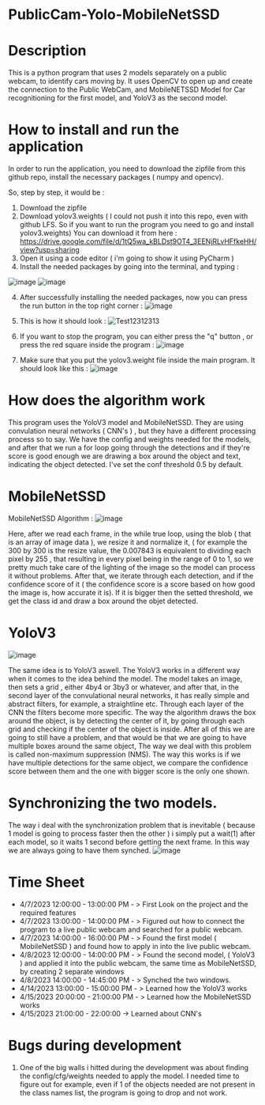 # PublicCam-Yolo-MobileNetSSD

# Description
This is a python program that uses 2 models separately on a public webcam, to identify cars moving by. It uses OpenCV to open up and create the connection to the Public WebCam, and MobileNETSSD Model for Car recognitioning for the first model, and YoloV3 as the second model.

# How to install and run the application

In order to run the application, you need to download the zipfile from this github repo, install the necessary packages ( numpy and opencv).

So, step by step, it would be : 

1. Download the zipfile
2. Download yolov3.weights ( I could not push it into this repo, even with github LFS. So if you want to run the program you need to go and install yolov3.weights)
You can download it from here : https://drive.google.com/file/d/1tQ5wa_kBLDst9OT4_3EENjRLvHFfkeHH/view?usp=sharing 
3. Open it using a code editor ( i'm going to show it using PyCharm ) 
4. Install the needed packages by going into the terminal, and typing : 

![image](https://user-images.githubusercontent.com/93039914/232247811-0fdbc6a7-b015-4dc6-992a-9fbdad86116c.png)
![image](https://user-images.githubusercontent.com/93039914/232247838-bbdd8d25-7957-4614-ad72-8d4523986d72.png)

4. After successfully installing the needed packages, now you can press the run button in the top right corner  : ![image](https://user-images.githubusercontent.com/93039914/232247867-0e6ddba6-ea5f-4e6b-956b-bb9c79d6f3db.png)

5. This is how it should look : 
![Test12312313](https://user-images.githubusercontent.com/93039914/232247981-5278af24-af0c-4268-8031-d3574908239c.jpg)

6. If you want to stop the program, you can either press the "q" button , or press the red square inside the program : ![image](https://user-images.githubusercontent.com/93039914/232248011-99baf9c4-dad2-49aa-84b8-d35b56ddf8e4.png)
7. Make sure that you put the yolov3.weight file inside the main program. It should look like this : ![image](https://user-images.githubusercontent.com/93039914/232814939-949bf497-f3fe-49af-86f4-855cdb666386.png)


# How does the algorithm work 
This program uses the YoloV3 model and MobileNetSSD. They are using convulation neural networks ( CNN's ) , but they have a different processing process so to say. 
We have the config and weights needed for the models, and after that we run a for loop going through the detections and if they're score is good enough we are drawing a box around the object and text, indicating the object detected. I've set the conf threshold 0.5 by default. 

# MobileNetSSD 
MobileNetSSD Algorithm : ![image](https://user-images.githubusercontent.com/93039914/232248149-973d3329-ec67-4f99-beda-bf4f339deff6.png)

Here, after we read each frame, in the while true loop, using the blob ( that is an array of image data ), we resize it and normalize it, ( for example the 300 by 300 is the resize value, the 0.007843 is equivalent to dividing each pixel by 255 , that resulting in every pixel being in the range of 0 to 1, so we pretty much take care of the lighting of the image so the model can process it without problems. After that, we iterate through each detection, and if the confidence score of it ( the confidence score is a score based on how good the image is, how accurate it is). If it is bigger then the setted threshold, we get the class id and draw a box around the objet detected. 


# YoloV3

![image](https://user-images.githubusercontent.com/93039914/232248628-07cbae35-b0c1-4097-aa57-8add5ec6abf2.png)

The same idea is to YoloV3 aswell. The YoloV3 works in a different way when it comes to the idea behind the model. The model takes an image, then sets a grid , either 4by4 or 3by3 or whatever, and after that, in the second layer of the convulational neural networks, it has really simple and abstract filters, for example, a straightline etc. Through each layer of the CNN the filters become more specific. The way the algorithm draws the box around the object, is by detecting the center of it, by going through each grid and checking if the center of the object is inside. After all of this we are going to still have a problem, and that would be that we are going to have multiple boxes around the same object, The way we deal with this problem is called non-maximum suppression (NMS). The way this works is if we have multiple detections for the same object, we compare the confidence score between them and the one with bigger score is the only one shown.

# Synchronizing the two models. 

The way i deal with the synchronization problem that is inevitable ( because 1 model is going to process faster then the other ) i simply put a wait(1) after each model, so it waits 1 second before getting the next frame. In this way we are always going to have them synched.
![image](https://user-images.githubusercontent.com/93039914/232248908-da3d3e75-3686-47b2-b112-b5555bce8254.png)

# Time Sheet
- 4/7/2023 12:00:00 - 13:00:00  PM - > First Look on the project and the required features
- 4/7/2023 13:00:00 - 14:00:00  PM - > Figured out how to connect the program to a live public webcam and searched for a public webcam.
- 4/7/2023 14:00:00 - 16:00:00  PM - > Found the first model ( MobileNetSSD ) and found how to apply in into the live public webcam. 
- 4/8/2023 12:00:00 - 14:00:00  PM - > Found the second model, ( YoloV3 ) and applied it into the public webcam, the same time as MobileNetSSD, by creating 2 separate windows
- 4/8/2023 14:00:00 - 14:45:00  PM - > Synched the two windows.
- 4/14/2023 13:00:00 - 15:00:00 PM - > Learned how the YoloV3 works
- 4/15/2023 20:00:00 - 21:00:00 PM - > Learned how the MobileNetSSD works
- 4/15/2023 21:00:00 - 22:00:00 -> Learned about CNN's 


# Bugs during development
1. One of the big walls i hitted during the development was about finding the config/cfg/weights needed to apply the model. I needed time to figure out for example, even if 1 of the objects needed are not present in the class names list, the program is going to drop and not work. 






